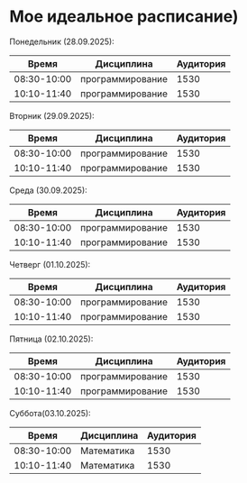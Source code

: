 # Мое идеальное расписание)
Понедельник (28.09.2025):
    
| Время       | Дисциплина           | Аудитория |
| ----------- | -------------------- | --------- |
| 08:30-10:00 |   программирование   | 1530      |
| 10:10-11:40 |   программирование   | 1530      |

Вторник (29.09.2025):
    
| Время       | Дисциплина           | Аудитория |
| ----------- | -------------------- | --------- |
| 08:30-10:00 |   программирование   | 1530      |
| 10:10-11:40 |   программирование   | 1530      |

Среда (30.09.2025):
    
| Время       | Дисциплина           | Аудитория |
| ----------- | -------------------- | --------- |
| 08:30-10:00 |   программирование   | 1530      |
| 10:10-11:40 |   программирование   | 1530      |

Четверг (01.10.2025):
    
| Время       | Дисциплина           | Аудитория |
| ----------- | -------------------- | --------- |
| 08:30-10:00 |   программирование   | 1530      |
| 10:10-11:40 |   программирование   | 1530      |

Пятница (02.10.2025):
    
| Время       | Дисциплина           | Аудитория |
| ----------- | -------------------- | --------- |
| 08:30-10:00 |   программирование   | 1530      |
| 10:10-11:40 |   программирование   | 1530      |

Суббота(03.10.2025):
    
| Время       | Дисциплина           | Аудитория |
| ----------- | -------------------- | --------- |
| 08:30-10:00 |      Математика      | 1530      |
| 10:10-11:40 |      Математика      | 1530      |